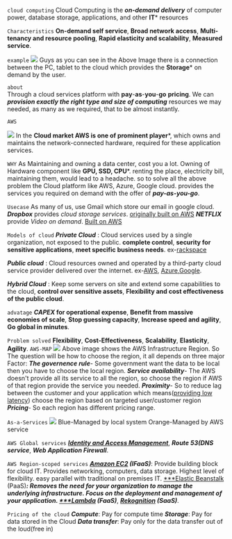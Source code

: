 ```cloud computing```
Cloud Computing is the ***on*-*demand* *delivery*** of computer power, database storage, applications, and other **IT*** resources

`Characteristics`
**On-demand self service**,
**Broad network access**,
**Multi-tenancy and resource pooling**,
**Rapid elasticity and scalability**,
**Measured service**.

```example```
![](https://i.imgur.com/pXjfec3.png)
Guys as you can see in the Above Image there is a connection between the PC, tablet to the cloud which provides the **Storage*** on demand by the user.

```about```  
Through a cloud services platform with **pay**-**as**-**you**-**go** **pricing**.
We can ***provision exactly the  right type and size of computing*** resources we may needed, as many as we required, that to be almost instantly.

```AWS```   

![](https://i.imgur.com/YC1dBMm.png)
In the **Cloud market AWS is one of prominent player***, which owns and maintains the network-connected hardware, required for these application services.

```WHY```
As Maintaining and owning a data center, cost you a lot. Owning of Hardware component like **GPU, SSD, CPU***. renting the place, electricity bill, maintaining them, would lead to a headache. so
to solve all the above problem the Cloud platform like AWS, Azure, Google cloud. provides the services you required on demand with the offer of ***pay-as-you-go***. 

```Usecase```
As many of us, use Gmail which store our email in google cloud.
***Dropbox*** provides *cloud* *storage* *services*. [originally built on AWS](https://aws.amazon.com/solutions/case-studies/dropbox-s3/)
***NETFLIX*** provide *Video on demand*. [Built on AWS](https://aws.amazon.com/solutions/case-studies/innovators/netflix/)  

```Models of cloud```
***Private Cloud*** : Cloud services used by a single organization, not exposed to the public. **complete control**, **security for sensitive applications**, **meet specific business needs**. ex-[rackspace](https://www.rackspace.com/en-in)

***Public cloud*** : Cloud resources owned and operated by a third-party cloud service provider delivered over the internet.  ex-[AWS](https://aws.amazon.com/), [Azure](https://azure.microsoft.com/en-in),[Google](https://cloud.google.com/).

***Hybrid Cloud*** : Keep some servers on site and extend some capabilities to the cloud, **control over sensitive assets**, **Flexibility and cost effectiveness of the public cloud**. 

`advatage`
***CAPEX* for operational expense**,
**Benefit from massive economies of scale**,
**Stop guessing capacity**,
**Increase speed and agility**,
**Go global in minutes**.

`Problem solved`
**Flexibility**,
**Cost-Effectiveness**,
**Scalability**,
**Elasticity**,
**Agility**.
`AWS-MAP`
![](https://i.imgur.com/DwO0ons.png)
Above image shows the AWS Infrastructure Region.
So The question will be how to choose the region, 
it all depends on three major Factor:
***The governence rule***- Some government want the data to be local then you have to choose the local region.
***Service availability***- The AWS doesn't provide all its service to all the region, so choose the region if AWS of that region provide the service you needed.
***Proximity***- So to reduce lag between the customer and your application which means([providing low latency](https://www.mirrorfly.com/blog/what-is-low-latency/)) choose the region based on targeted user/customer region
***Pricing***- So each region has different pricing range.

`As-a-Services`
![](https://i.imgur.com/DCnzJKY.png)
Blue-Managed by local system
Orange-Managed by AWS service

`AWS Global services`
***[Identity and Access Management](obsidian://open?vault=Notes&file=Obsidian%20Vault%2F_AI_ML_%2FAWS%2FIAM%20-%20Identity%20and%20Access%20Management)***,
***Route 53(DNS service***,
***Web Application Firewall***.

`AWS Region-scoped services`
***[Amazon EC2](https://aws.amazon.com/ec2/) (IFaaS)***: 
Provide building block for cloud IT.
Provides networking, computers, data storage.
Highest level of flexibility.
easy parallel with traditional on premises IT.
[***Elastic Beanstalk](https://aws.amazon.com/elasticbeanstalk/) (PaaS)***:
Removes the need for your organization to manage the underlying infrastructure.
Focus on the deployment and management of your application.
[***Lambda](https://aws.amazon.com/lambda/) (FaaS)***, 
***[Rekognition](https://aws.amazon.com/rekognition) (SaaS)***.
  
`Pricing of the cloud`
 ***Compute***: Pay for compute time
 ***Storage***: Pay for data stored in the Cloud
 ***Data transfer***: Pay only for the data transfer out of the loud(free in)
 